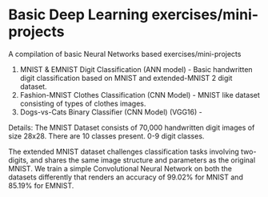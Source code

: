 # Basic Deep Learning exercises/mini-projects

A compilation of basic Neural Networks based exercises/mini-projects 
1. MNIST & EMNIST Digit Classification (ANN model) - Basic handwritten digit classification based on MNIST and extended-MNIST 2 digit dataset.
2. Fashion-MNIST Clothes Classification (CNN Model) - MNIST like dataset consisting of types of clothes images.
3. Dogs-vs-Cats Binary Classifier (CNN Model) (VGG16) - 

Details:
The MNIST Dataset consists of 70,000 handwritten digit images of size 28x28. There are 10 classes present. 0-9 digit classes.

The extended MNIST dataset challenges classification tasks involving two-digits, and shares the same image structure and parameters as the original MNIST.
We train a simple Convolutional Neural Network on both the datasets differently that renders an accuracy of 99.02% for MNIST and 85.19% for EMNIST.
